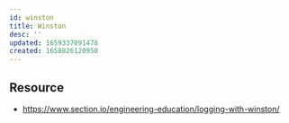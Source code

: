 ```yaml
---
id: winston
title: Winston
desc: ''
updated: 1659337091478
created: 1658826120950
---
```

## Resource
- https://www.section.io/engineering-education/logging-with-winston/
